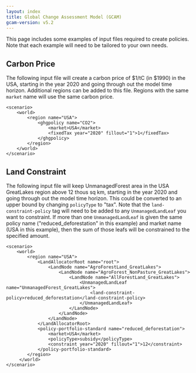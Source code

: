 ```yaml
---
layout: index
title: Global Change Assessment Model (GCAM)
gcam-version: v5.2
---
```


This page includes some examples of input files required to create policies. Note that each example will need to be tailored to your own needs.

## <a name="carbon-price"> Carbon Price </a>
The following input file will create a carbon price of $1/tC (in $1990) in the USA, starting in the year 2020 and going through out the model time horizon. Additional regions can be added to this file. Regions with the same `market` name will use the same carbon price.

```
<scenario>
    <world>
        <region name="USA">
            <ghgpolicy name="CO2">
                <market>USA</market>
                <fixedTax year="2020" fillout="1">1</fixedTax>
            </ghgpolicy>
        </region>
    </world>
</scenario>
```


## <a name="land-constraint"> Land Constraint </a>
The following input file will keep UnmanagedForest area in the USA GreatLakes region above 12 thous sq km, starting in the year 2020 and going through out the model time horizon. This could be converted to an upper bound by changing `policyType` to "tax". Note that the `land-constraint-policy` tag will need to be added to any `UnmanagedLandLeaf` you want to constraint. If more than one `UnmanagedLandLeaf` is given the same policy name ("reduced_deforestation" in this example) and market name (USA in this example), then the sum of those leafs will be constrained to the specified amount.

```
<scenario>
    <world>
        <region name="USA">
            <LandAllocatorRoot name="root">
                <LandNode name="AgroForestLand_GreatLakes">
                    <LandNode name="AgroForest_NonPasture_GreatLakes">
                        <LandNode name="AllForestLand_GreatLakes">
                            <UnmanagedLandLeaf name="UnmanagedForest_GreatLakes">
                                <land-constraint-policy>reduced_deforestation</land-constraint-policy>
                            </UnmanagedLandLeaf>
                        </LandNode>
                    </LandNode>
                </LandNode>
            </LandAllocatorRoot>
            <policy-portfolio-standard name="reduced_deforestation">
                <market>USA</market>
                <policyType>subsidy</policyType>
                <constraint year="2020" fillout="1">12</constraint>
            </policy-portfolio-standard>
        </region>
     </world>
</scenario>
```
